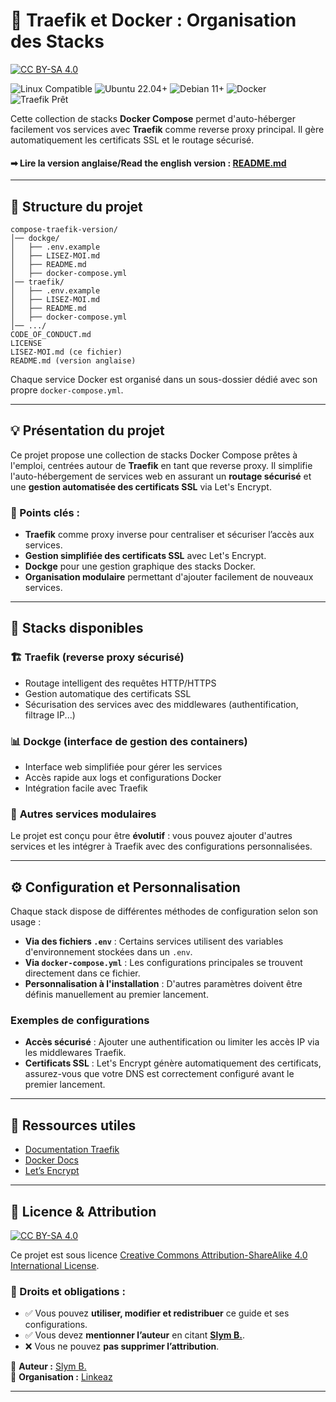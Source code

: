 # 📌 Traefik et Docker : Organisation des Stacks

[![CC BY-SA 4.0][cc-by-sa-shield]][cc-by-sa]

![Linux Compatible](https://img.shields.io/badge/Linux-Compatible-green?logo=linux)
![Ubuntu 22.04+](https://img.shields.io/badge/Ubuntu-22.04%2B-orange?logo=ubuntu)
![Debian 11+](https://img.shields.io/badge/Debian-11%2B-blue?logo=debian)
![Docker](https://img.shields.io/badge/Docker-Compose-informational?logo=docker)
![Traefik Prêt](https://img.shields.io/badge/Traefik-Ready-blueviolet?logo=traefikproxy)


Cette collection de stacks **Docker Compose** permet d'auto-héberger facilement vos services avec **Traefik** comme reverse proxy principal. Il gère automatiquement les certificats SSL et le routage sécurisé.

#### ➡ **Lire la version anglaise/Read the english version :** [README.md](README.md)
---

## 📂 Structure du projet

```
compose-traefik-version/
│── dockge/
│   ├── .env.example
│   ├── LISEZ-MOI.md
│   ├── README.md
│   ├── docker-compose.yml
│── traefik/
│   ├── .env.example
│   ├── LISEZ-MOI.md
│   ├── README.md
│   ├── docker-compose.yml
│── .../
CODE_OF_CONDUCT.md
LICENSE
LISEZ-MOI.md (ce fichier)
README.md (version anglaise)
```

Chaque service Docker est organisé dans un sous-dossier dédié avec son propre `docker-compose.yml`.

---

## 💡 Présentation du projet

Ce projet propose une collection de stacks Docker Compose prêtes à l'emploi, centrées autour de **Traefik** en tant que reverse proxy. Il simplifie l'auto-hébergement de services web en assurant un **routage sécurisé** et une **gestion automatisée des certificats SSL** via Let's Encrypt.

### 🔹 Points clés :
- **Traefik** comme proxy inverse pour centraliser et sécuriser l’accès aux services.
- **Gestion simplifiée des certificats SSL** avec Let's Encrypt.
- **Dockge** pour une gestion graphique des stacks Docker.
- **Organisation modulaire** permettant d'ajouter facilement de nouveaux services.

---

## 🔧 Stacks disponibles

### 🏗 **Traefik** (reverse proxy sécurisé)
- Routage intelligent des requêtes HTTP/HTTPS
- Gestion automatique des certificats SSL
- Sécurisation des services avec des middlewares (authentification, filtrage IP...)

### 📊 **Dockge** (interface de gestion des containers)
- Interface web simplifiée pour gérer les services
- Accès rapide aux logs et configurations Docker
- Intégration facile avec Traefik

### 🔄 **Autres services modulaires**
Le projet est conçu pour être **évolutif** : vous pouvez ajouter d'autres services et les intégrer à Traefik avec des configurations personnalisées.

---

## ⚙️ Configuration et Personnalisation

Chaque stack dispose de différentes méthodes de configuration selon son usage :

- **Via des fichiers `.env`** : Certains services utilisent des variables d'environnement stockées dans un `.env`.
- **Via `docker-compose.yml`** : Les configurations principales se trouvent directement dans ce fichier.
- **Personnalisation à l'installation** : D'autres paramètres doivent être définis manuellement au premier lancement.

### Exemples de configurations
- **Accès sécurisé** : Ajouter une authentification ou limiter les accès IP via les middlewares Traefik.
- **Certificats SSL** : Let's Encrypt génère automatiquement des certificats, assurez-vous que votre DNS est correctement configuré avant le premier lancement.

---

## 📖 Ressources utiles

- [Documentation Traefik](https://doc.traefik.io/traefik/)
- [Docker Docs](https://docs.docker.com/)
- [Let’s Encrypt](https://letsencrypt.org/docs/)

---

## 📜 Licence & Attribution

[![CC BY-SA 4.0][cc-by-sa-image]][cc-by-sa]

Ce projet est sous licence [Creative Commons Attribution-ShareAlike 4.0 International License][cc-by-sa].

### 🔹 Droits et obligations :
- ✅ Vous pouvez **utiliser, modifier et redistribuer** ce guide et ses configurations.
- ✅ Vous devez **mentionner l’auteur** en citant **[Slym B.](https://github.com/slym-b)**.
- ❌ Vous ne pouvez **pas supprimer l’attribution**.

📌 **Auteur :** [Slym B.](https://github.com/slym-b)  
📌 **Organisation :** [Linkeaz](https://github.com/linkeaz)  

[cc-by-sa]: http://creativecommons.org/licenses/by-sa/4.0/
[cc-by-sa-image]: https://licensebuttons.net/l/by-sa/4.0/88x31.png
[cc-by-sa-shield]: https://img.shields.io/badge/License-CC%20BY--SA%204.0-lightgrey.svg

---
